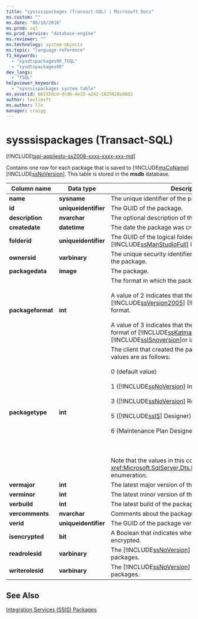 ```yaml
---
title: "sysssispackages (Transact-SQL) | Microsoft Docs"
ms.custom: ""
ms.date: "06/10/2016"
ms.prod: sql
ms.prod_service: "database-engine"
ms.reviewer: ""
ms.technology: system-objects
ms.topic: "language-reference"
f1_keywords: 
  - "sysdtspackages90_TSQL"
  - "sysdtspackages90"
dev_langs: 
  - "TSQL"
helpviewer_keywords: 
  - "sysssispackages system table"
ms.assetid: 66155dcd-dcdb-4e33-a242-1625828ad8d2
author: leolimsft
ms.author: lle
manager: craigg
---
```

# sysssispackages (Transact-SQL)
[!INCLUDE[tsql-appliesto-ss2008-xxxx-xxxx-xxx-md](../../includes/tsql-appliesto-ss2008-xxxx-xxxx-xxx-md.md)]

  Contains one row for each package that is saved to [!INCLUDE[msCoName](../../includes/msconame-md.md)] [!INCLUDE[ssNoVersion](../../includes/ssnoversion-md.md)]. This table is stored in the **msdb** database.  
  
  
|Column name|Data type|Description|  
|-----------------|---------------|-----------------|  
|**name**|**sysname**|The unique identifier of the package.|  
|**id**|**uniqueidentifier**|The GUID of the package.|  
|**description**|**nvarchar**|The optional description of the package.|  
|**createdate**|**datetime**|The date the package was created.|  
|**folderid**|**uniqueidentifier**|The GUID of the logical folder in which [!INCLUDE[ssManStudioFull](../../includes/ssmanstudiofull-md.md)] lists the package.|  
|**ownersid**|**varbinary**|The unique security identifier of the user who created the package.|  
|**packagedata**|**image**|The package.|  
|**packageformat**|**int**|The format in which the package is saved:<br /><br /> A value of 2 indicates that the package is saved in the [!INCLUDE[ssVersion2005](../../includes/ssversion2005-md.md)] [!INCLUDE[ssISnoversion](../../includes/ssisnoversion-md.md)] format.<br /><br /> A value of 3 indicates that the package is saved in format of [!INCLUDE[ssKatmai](../../includes/sskatmai-md.md)][!INCLUDE[ssISnoversion](../../includes/ssisnoversion-md.md)]or later.|  
|**packagetype**|**int**|The client that created the package. The possible values are as follows:<br /><br /> 0 (default value)<br /><br /> 1 ([!INCLUDE[ssNoVersion](../../includes/ssnoversion-md.md)] Import and Export Wizard)<br /><br /> 3 ([!INCLUDE[ssNoVersion](../../includes/ssnoversion-md.md)] Replication)<br /><br /> 5 ([!INCLUDE[ssIS](../../includes/ssis-md.md)] Designer)<br /><br /> 6 (Maintenance Plan Designer or Wizard).<br /><br /> <br /><br /> Note that the values in this column correspond to the <xref:Microsoft.SqlServer.Dts.Runtime.DTSPackageType> enumeration.|  
|**vermajor**|**int**|The latest major version of the package.|  
|**verminor**|**int**|The latest minor version of the package.|  
|**verbuild**|**int**|The latest build of the package.|  
|**vercomments**|**nvarchar**|Comments about the package version.|  
|**verid**|**uniqueidentifier**|The GUID of the package version.|  
|**isencrypted**|**bit**|A Boolean that indicates whether the package is encrypted.|  
|**readrolesid**|**varbinary**|The [!INCLUDE[ssNoVersion](../../includes/ssnoversion-md.md)] role that can load packages.|  
|**writerolesid**|**varbinary**|The [!INCLUDE[ssNoVersion](../../includes/ssnoversion-md.md)] role that can save packages.|  
  
## See Also  
 [Integration Services &#40;SSIS&#41; Packages](../../integration-services/integration-services-ssis-packages.md)  
  
  

